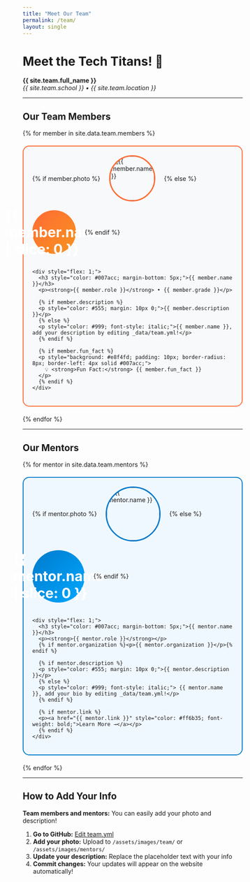 ```yaml
---
title: "Meet Our Team"
permalink: /team/
layout: single
---
```


# Meet the Tech Titans! 🧱

**{{ site.team.full_name }}**  
*{{ site.team.school }} • {{ site.team.location }}*

---

## Our Team Members

{% for member in site.data.team.members %}
<div style="border: 2px solid #ff6b35; border-radius: 15px; padding: 20px; margin: 20px 0; background: #f8f9fa;">
  
  <div style="display: flex; align-items: center; gap: 20px; flex-wrap: wrap;">
    {% if member.photo %}
    <img src="{{ member.photo }}" alt="{{ member.name }}" style="width: 100px; height: 100px; border-radius: 50%; border: 3px solid #ff6b35; object-fit: cover;">
    {% else %}
    <div style="width: 100px; height: 100px; border-radius: 50%; background: linear-gradient(135deg, #ff6b35, #f7931e); display: flex; align-items: center; justify-content: center; color: white; font-size: 2rem; font-weight: bold;">
      {{ member.name | slice: 0 }}
    </div>
    {% endif %}
    
    <div style="flex: 1;">
      <h3 style="color: #007acc; margin-bottom: 5px;">{{ member.name }}</h3>
      <p><strong>{{ member.role }}</strong> • {{ member.grade }}</p>
      
      {% if member.description %}
      <p style="color: #555; margin: 10px 0;">{{ member.description }}</p>
      {% else %}
      <p style="color: #999; font-style: italic;">{{ member.name }}, add your description by editing _data/team.yml!</p>
      {% endif %}
      
      {% if member.fun_fact %}
      <p style="background: #e8f4fd; padding: 10px; border-radius: 8px; border-left: 4px solid #007acc;">
        💡 <strong>Fun Fact:</strong> {{ member.fun_fact }}
      </p>
      {% endif %}
    </div>
  </div>
</div>
{% endfor %}

---

## Our Mentors

{% for mentor in site.data.team.mentors %}
<div style="border: 2px solid #007acc; border-radius: 15px; padding: 20px; margin: 20px 0; background: #f0f8ff;">
  
  <div style="display: flex; align-items: center; gap: 20px; flex-wrap: wrap;">
    {% if mentor.photo %}
    <img src="{{ mentor.photo }}" alt="{{ mentor.name }}" style="width: 120px; height: 120px; border-radius: 50%; border: 3px solid #007acc; object-fit: cover;">
    {% else %}
    <div style="width: 120px; height: 120px; border-radius: 50%; background: linear-gradient(135deg, #007acc, #00a8ff); display: flex; align-items: center; justify-content: center; color: white; font-size: 2rem; font-weight: bold;">
      {{ mentor.name | slice: 0 }}
    </div>
    {% endif %}
    
    <div style="flex: 1;">
      <h3 style="color: #007acc; margin-bottom: 5px;">{{ mentor.name }}</h3>
      <p><strong>{{ mentor.role }}</strong></p>
      {% if mentor.organization %}<p>{{ mentor.organization }}</p>{% endif %}
      
      {% if mentor.description %}
      <p style="color: #555; margin: 10px 0;">{{ mentor.description }}</p>
      {% else %}
      <p style="color: #999; font-style: italic;"> {{ mentor.name }}, add your bio by editing _data/team.yml!</p>
      {% endif %}
      
      {% if mentor.link %}
      <p><a href="{{ mentor.link }}" style="color: #ff6b35; font-weight: bold;">Learn More →</a></p>
      {% endif %}
    </div>
  </div>
</div>
{% endfor %}

---

## How to Add Your Info

**Team members and mentors:** You can easily add your photo and description!

1. **Go to GitHub:** [Edit team.yml](https://github.com/tech-titans-fll/tech-titans/edit/main/_data/team.yml)
2. **Add your photo:** Upload to `/assets/images/team/` or `/assets/images/mentors/`
3. **Update your description:** Replace the placeholder text with your info
4. **Commit changes:** Your updates will appear on the website automatically!